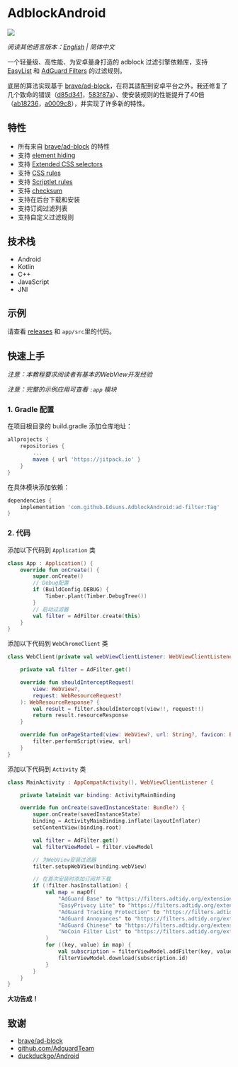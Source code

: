 # AdblockAndroid

[![](https://jitpack.io/v/Edsuns/AdblockAndroid.svg)](https://jitpack.io/#Edsuns/AdblockAndroid)

*阅读其他语言版本：[English](README.md) | 简体中文*

一个轻量级、高性能、为安卓量身打造的 adblock 过滤引擎依赖库，支持 [EasyList](https://easylist.to/) 和 [AdGuard Filters](https://kb.adguard.com/en/general/how-to-create-your-own-ad-filters) 的过滤规则。

底层的算法实现基于 [brave/ad-block](https://github.com/brave/ad-block)，在将其适配到安卓平台之外，我还修复了几个致命的错误（[d85d341](https://github.com/Edsuns/AdblockAndroid/commit/d85d341692efbde551712f44b79ae590f4df64d5)，[583f87a](https://github.com/Edsuns/AdblockAndroid/commit/583f87a2b193257aff797e3f6ba093e619700335)）、使安装规则的性能提升了40倍（[ab18236](https://github.com/Edsuns/AdblockAndroid/commit/ab182369edcd2c86d6fbc3e9e2d85ca8ec82954e)，[a0009c8](https://github.com/Edsuns/AdblockAndroid/commit/a0009c83857f435ea6c055a2b5fff6ec3ee88bdc)），并实现了许多新的特性。

## 特性

- 所有来自 [brave/ad-block](https://github.com/brave/ad-block) 的特性
- 支持 [element hiding](https://kb.adguard.com/en/general/how-to-create-your-own-ad-filters#cosmetic-elemhide-rules)
- 支持 [Extended CSS selectors](https://kb.adguard.com/en/general/how-to-create-your-own-ad-filters#extended-css-selectors)
- 支持 [CSS rules](https://kb.adguard.com/en/general/how-to-create-your-own-ad-filters#cosmetic-css-rules)
- 支持 [Scriptlet rules](https://kb.adguard.com/en/general/how-to-create-your-own-ad-filters#scriptlets)
- 支持 [checksum](https://hg.adblockplus.org/adblockplus/file/tip/validateChecksum.py)
- 支持在后台下载和安装
- 支持订阅过滤列表
- 支持自定义过滤规则

## 技术栈

- Android
- Kotlin
- C++
- JavaScript
- JNI

## 示例

请查看 [releases](https://github.com/Edsuns/AdblockAndroid/releases) 和 `app/src`里的代码。

## 快速上手

*注意：本教程要求阅读者有基本的WebView开发经验*

*注意：完整的示例应用可查看 `:app` 模块*

### 1. Gradle 配置

在项目根目录的 build.gradle 添加仓库地址：

```groovy
allprojects {
    repositories {
        ...
        maven { url 'https://jitpack.io' }
    }
}
```

在具体模块添加依赖：

```groovy
dependencies {
    implementation 'com.github.Edsuns.AdblockAndroid:ad-filter:Tag'
}
```

### 2. 代码

添加以下代码到 `Application` 类

```kotlin
class App : Application() {
    override fun onCreate() {
        super.onCreate()
        // Debug配置
        if (BuildConfig.DEBUG) {
            Timber.plant(Timber.DebugTree())
        }
        // 启动过滤器
        val filter = AdFilter.create(this)
    }
}
```

添加以下代码到 `WebChromeClient` 类

```kotlin
class WebClient(private val webViewClientListener: WebViewClientListener) : WebViewClient() {

    private val filter = AdFilter.get()

    override fun shouldInterceptRequest(
        view: WebView?,
        request: WebResourceRequest?
    ): WebResourceResponse? {
        val result = filter.shouldIntercept(view!!, request!!)
        return result.resourceResponse
    }

    override fun onPageStarted(view: WebView?, url: String?, favicon: Bitmap?) {
        filter.performScript(view, url)
    }
}
```

添加以下代码到 `Activity` 类

```kotlin
class MainActivity : AppCompatActivity(), WebViewClientListener {

    private lateinit var binding: ActivityMainBinding

    override fun onCreate(savedInstanceState: Bundle?) {
        super.onCreate(savedInstanceState)
        binding = ActivityMainBinding.inflate(layoutInflater)
        setContentView(binding.root)

        val filter = AdFilter.get()
        val filterViewModel = filter.viewModel

        // 为WebView安装过滤器
        filter.setupWebView(binding.webView)

        // 在首次安装时添加订阅并下载
        if (!filter.hasInstallation) {
            val map = mapOf(
                "AdGuard Base" to "https://filters.adtidy.org/extension/chromium/filters/2.txt",
                "EasyPrivacy Lite" to "https://filters.adtidy.org/extension/chromium/filters/118_optimized.txt",
                "AdGuard Tracking Protection" to "https://filters.adtidy.org/extension/chromium/filters/3.txt",
                "AdGuard Annoyances" to "https://filters.adtidy.org/extension/chromium/filters/14.txt",
                "AdGuard Chinese" to "https://filters.adtidy.org/extension/chromium/filters/224.txt",
                "NoCoin Filter List" to "https://filters.adtidy.org/extension/chromium/filters/242.txt"
            )
            for ((key, value) in map) {
                val subscription = filterViewModel.addFilter(key, value)
                filterViewModel.download(subscription.id)
            }
        }
    }
}
```

**大功告成！**

## 致谢

- [brave/ad-block](https://github.com/brave/ad-block)
- [github.com/AdguardTeam](https://github.com/AdguardTeam)
- [duckduckgo/Android](https://github.com/duckduckgo/Android)
